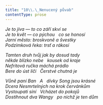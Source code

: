 ```yaml
---
title: "10\\.\_Nenucený půvab"
contentType: prose
---
```


<section>

_Je to jíva — to co září skví se  
Je to květ — co pýchou   co se honosí  
Jarní město: broskvoně a švestky  
Podzimková řeka: trsť a rákosí_

</section>

<section>

_Tamten druh tvůj jak by dosud tady  
někde blízko nebe   kousek od kraje  
Nefritová ručka máchá prádlo  
Bere do úst liči   Čerstvé chutná je_

</section>

<section>

_Vůně paní Ban   A   dívky Song jsou krásné  
Dcera Nesmrtelných na krok červánkům  
Vystoupati síní   Vcházet do pokojů  
Dostihnout dva Wangy   po nichž je ten dům_

</section>
